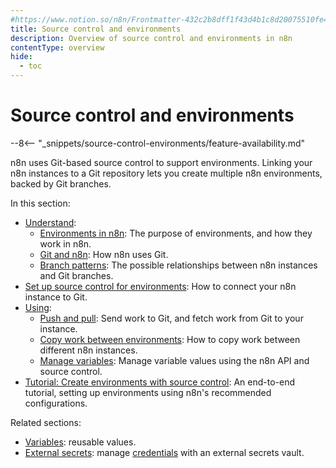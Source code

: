 ```yaml
---
#https://www.notion.so/n8n/Frontmatter-432c2b8dff1f43d4b1c8d20075510fe4
title: Source control and environments
description: Overview of source control and environments in n8n
contentType: overview
hide:
  - toc
---
```


# Source control and environments

--8<-- "_snippets/source-control-environments/feature-availability.md"

n8n uses Git-based source control to support environments. Linking your n8n instances to a Git repository lets you create multiple n8n environments, backed by Git branches.

In this section:

* [Understand](/source-control-environments/understand/index.md):
	* [Environments in n8n](/source-control-environments/understand/environments.md): The purpose of environments, and how they work in n8n.
	* [Git and n8n](/source-control-environments/understand/git.md): How n8n uses Git. 
	* [Branch patterns](/source-control-environments/understand/patterns.md): The possible relationships between n8n instances and Git branches.
* [Set up source control for environments](/source-control-environments/setup.md): How to connect your n8n instance to Git.
* [Using](/source-control-environments/using/index.md):
	* [Push and pull](/source-control-environments/using/push-pull.md): Send work to Git, and fetch work from Git to your instance.
	* [Copy work between environments](/source-control-environments/using/copy-work.md): How to copy work between different n8n instances.
	* [Manage variables](/source-control-environments/using/manage-variables.md): Manage variable values using the n8n API and source control.
* [Tutorial: Create environments with source control](/source-control-environments/create-environments.md): An end-to-end tutorial, setting up environments using n8n's recommended configurations.

Related sections:

* [Variables](/code/variables.md): reusable values.
* [External secrets](/external-secrets.md): manage [credentials](/glossary.md#credential-n8n) with an external secrets vault.

